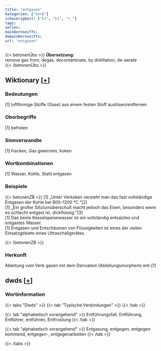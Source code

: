 ```yaml
---
title: "entgasen"
kategorien: ["Verb"]
schwierigkeit: ["k1", "h1", "r_"]
tags:
series:
mainDornseiffs:
domainDornseiffs:
url: "entgasen"
---
```


{{< betonenÜbs >}}
**Übersetzung:**  
remove gas from, degas, decontaminate, by distillation, de-aerate  
{{< /betonenÜbs >}}

## Wiktionary [[+](https://de.wiktionary.org/wiki/entgasen)]

### Bedeutungen
[1] luftförmige Stoffe (Gase) aus einem festen Stoff auslösen/entfernen  

### Oberbegriffe
[1] befreien  

### Sinnverwandte
[1] fracken, Gas gewinnen, koken  

### Wortkombinationen
[1] Wasser, Kohle, Stahl entgasen  

### Beispiele
{{< betonenZB >}}
[1] „Unter Verkoken versteht man das fast vollständige Entgasen der Kohle bei 800–1200 °C.“[2]  
[1] „Ein großer Siliziumüberschuß macht jedoch das Eisen, besonders wenn es schlecht entgast ist, dickflüssig.“[3]  
[1] Das beste Kesselspeisewasser ist ein vollständig entsalztes und entgastes Wasser.  
[1] Entgasen und Entschäumen von Flüssigkeiten ist eines der vielen Einsatzgebiete eines Ultraschallgerätes.  

{{< /betonenZB >}}
### Herkunft
Ableitung vom Verb gasen mit dem Derivatem (Ableitungsmorphem) ent-[1]  



## dwds [[+](https://www.dwds.de/wb/entgasen)]

### Wortinformation
{{< tabs "Dwds" >}}
{{< tab "Typische Verbindungen" >}}
{{< /tab >}}

{{< tab "alphabetisch vorangehend" >}}
Entführungsfall, Entführung, Entführer, entführen, Entfrostung
{{< /tab >}}

{{< tab "alphabetisch vorangehend" >}}
Entgasung, entgegen, entgegen kommend, entgegen-, entgegenarbeiten
{{< /tab >}}

{{< /tabs >}}

